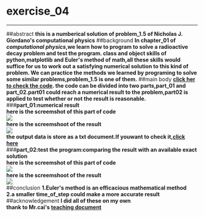 # exercise_04
 
***
##abstract
**this is a numberical solution of problem_1.5 of Nicholas J. Giordano's computational physics**
##background
**In chapter_01 of *computational physics*,we learn how to program to solve a radioactive decay problem and test the program.
class and object skills of python,matplotlib and Euler's method of math,all these skills would suffice for us to 
work out a satisfying numerical solution to this kind of problem.
We can practice the methods we learned by programing to solve some similar problems,problem_1.5 is one of them.**
##main body
**[click her to check the code](https://github.com/OrionPaxxx/computational_physics_N2014301020039/blob/master/exercise_04/-----problem_1.5_of_computational_physics.py).
the code can be divided into two parts,part_01 and part_02.part01 could reach a numerical result to the problem,part02
is applied to test whether or not the result is reasonable.**
###**part_01:numerical result**  
**here is the screemshot of this part of code**     
![](https://github.com/OrionPaxxx/computational_physics_N2014301020039/blob/master/exercise_04/-----code_part_01.png)    
**here is the screemshoot of the result**       
![](https://github.com/OrionPaxxx/computational_physics_N2014301020039/blob/master/exercise_04/-----result.png)  
**the output data is store as a txt document.If youwant to check it,[click here](https://github.com/OrionPaxxx/computational_physics_N2014301020039/blob/master/exercise_04/-----data_of_problem1.5.txt  )**          
###**part_02:test the program:comparing the result with an available exact solution**    
**here is the screemshot of this part of code**    
![](https://github.com/OrionPaxxx/computational_physics_N2014301020039/blob/master/exercise_04/-----code_part_02.png)    
**here is the screemshoot of the result**       
![](https://github.com/OrionPaxxx/computational_physics_N2014301020039/blob/master/exercise_04/-----result_of_test.png)     
##conclusion
**1.Euler's method is an efficacious mathematical method**    
**2.a smaller time_of_step could make a more accurate result**
##acknowledgement
**I did all of these on my own**    
**thank to Mr.cai's [teaching document](https://www.evernote.com/shard/s140/sh/d351f9a3-8076-4274-944b-7043e0ce8cf3/4f89e8630604ea23262f00b3ed11f8ad)**    



